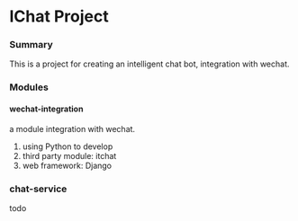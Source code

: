 # IChat Project
### Summary
This is a project for creating an intelligent chat bot, integration with wechat.
### Modules
#### wechat-integration
a module integration with wechat.
1. using Python to develop
2. third party module: itchat
3. web framework: Django
### chat-service
  todo
